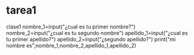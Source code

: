 # tarea1
clase1
nombre_1=input("¿cual es tu primer nombre?")
nombre_2=input("¿cual es tu segundo nombre")
apellido_1=input("¿cual es tu primer apellido?")
apellido_2=input("¿segundo apellido?")
print("mi nombre es",nombre_1,nombre_2,apellido_1,apellido_2)
